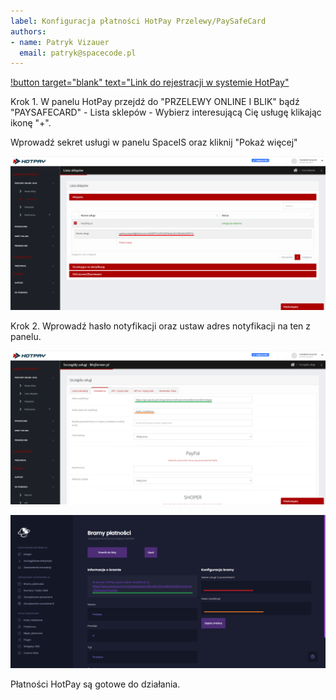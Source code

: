 ```yaml
---
label: Konfiguracja płatności HotPay Przelewy/PaySafeCard
authors:
- name: Patryk Vizauer
  email: patryk@spacecode.pl
---
```


[!button target="blank" text="Link do rejestracji w systemie HotPay"](https://hotpay.pl/?phash=czcxbVJCUVloYnJLMWU1RVJKTFoyZXlLSkllZUJiVStvUVIwQ2xKTmw2dz0,)

Krok 1. W panelu HotPay przejdź do "PRZELEWY ONLINE I BLIK" bądź "PAYSAFECARD" - Lista sklepów - Wybierz interesującą Cię usługę klikając ikonę "+".

Wprowadź sekret usługi w panelu SpaceIS oraz kliknij "Pokaż więcej"

![Konfiguracja hotpay](/static/payments/hotp1.png)

Krok 2. Wprowadź hasło notyfikacji oraz ustaw adres notyfikacji na ten z panelu.

![Konfiguracja hotpay](/static/payments/hotp2.png)

![Konfiguracja hotpay](/static/payments/hotp3.png)

Płatności HotPay są gotowe do działania.